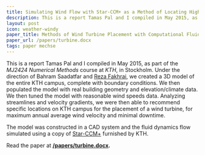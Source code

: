 ```yaml
---
title: Simulating Wind Flow with Star-CCM+ as a Method of Locating High-Velocity Regions
description: This is a report Tamas Pal and I compiled in May 2015, as part of the MJ2424 Numerical Methods course at KTH, in Stockholm.
layout: post
icon: weather-windy
paper_title: Methods of Wind Turbine Placement with Computational Fluid Dynamics
paper_url: /papers/turbine.docx
tags: paper mechse
---
```


This is a report Tamas Pal and I compiled in May 2015, as part of the _MJ2424 Numerical Methods_ course at _KTH_, in Stockholm. Under the direction of Bahram Saadatfar and [Reza Fakhrai](https://www.kth.se/en/itm/inst/energiteknik/forskning/kraft_varme/personal/reza-fakhrai-1.21104), we created a 3D model of the entire KTH campus, complete with boundary conditions. We then populated the model with real building geometry and elevation/climate data. We then tuned the model with reasonable wind speeds data. Analyzing streamlines and velocity gradients, we were then able to recommend specific locations on KTH campus for the placement of a wind turbine, for maximum annual average wind velocity and minimal downtime. 

The model was constructed in a CAD system and the fluid dynamics flow simulated using a copy of [Star-CCM+](http://www.cd-adapco.com/products/star-ccm%C2%AE) furnished by KTH.

Read the paper at **[/papers/turbine.docx](/papers/turbine.docx).**
